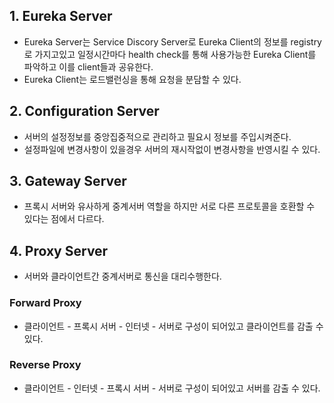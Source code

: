 ## 1. Eureka Server
* Eureka Server는 Service Discory Server로 Eureka Client의 정보를 registry로 가지고있고 
일정시간마다 health check를 통해 사용가능한 Eureka Client를 파악하고 이를 client들과 공유한다.
* Eureka Client는 로드밸런싱을 통해 요청을 분담할 수 있다.

## 2. Configuration Server
* 서버의 설정정보를 중앙집중적으로 관리하고 필요시 정보를 주입시켜준다.
* 설정파일에 변경사항이 있을경우 서버의 재시작없이 변경사항을 반영시킬 수 있다.

## 3. Gateway Server
* 프록시 서버와 유사하게 중계서버 역할을 하지만 서로 다른 프로토콜을 호환할 수 있다는 점에서 다르다.

## 4. Proxy Server
* 서버와 클라이언트간 중계서버로 통신을 대리수행한다.
### Forward Proxy
* 클라이언트 - 프록시 서버 - 인터넷 - 서버로 구성이 되어있고 클라이언트를 감출 수 있다.
### Reverse Proxy
* 클라이언트 - 인터넷 - 프록시 서버 - 서버로 구성이 되어있고 서버를 감출 수 있다.
